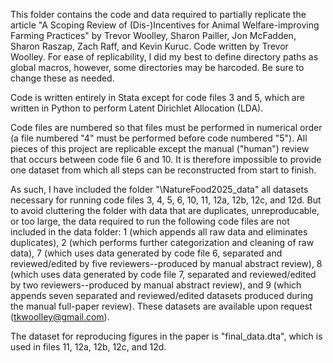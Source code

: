 This folder contains the code and data required to partially replicate the article 
"A Scoping Review of (Dis-)Incentives for Animal Welfare-improving Farming Practices"
by Trevor Woolley, Sharon Pailler, Jon McFadden, Sharon Raszap, Zach Raff, and Kevin Kuruc.
Code written by Trevor Woolley. For ease of replicability, I did my best to define 
directory paths as global macros, however, some directories may be harcoded. Be sure to
change these as needed.

Code is written entirely in Stata except for code files 3 and 5, which are written in 
Python to perform Latent Dirichlet Allocation (LDA).

Code files are numbered so that files must be performed in numerical order (a file 
numbered "4" must be performed before code numbered "5"). All pieces of this project are 
replicable except the manual ("human") review that occurs between code file 6 and 10. 
It is therefore impossible to provide one dataset from which all steps can be reconstructed
from start to finish. 

As such, I have included the folder "\NatureFood2025_data" all datasets necessary for
running code files 3, 4, 5, 6, 10, 11, 12a, 12b, 12c, and 12d. But to avoid cluttering the 
folder with data that are duplicates, unreproducable, or too large, the data required to run 
the following code files are not included in the data folder: 1 (which appends all raw data 
and eliminates duplicates), 2 (which performs further categorization and cleaning of raw 
data), 7 (which uses data generated by code file 6, separated and reviewed/edited by five 
reviewers--produced by manual abstract review), 8 (which uses data generated by code file 7, 
separated and reviewed/edited by two reviewers--produced by manual abstract review), and 9 
(which appends seven separated and reviewed/edited datasets produced during the manual 
full-paper review). These datasets are available upon request (tkwoolley@gmail.com).

The dataset for reproducing figures in the paper is "final_data.dta", which is used in files 
11, 12a, 12b, 12c, and 12d.
